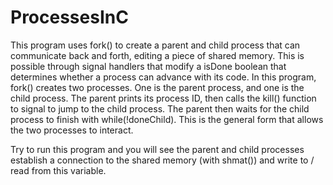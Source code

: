 # ProcessesInC
This program uses fork() to create a parent and child process that can communicate back and forth, editing a piece of shared memory. This is possible through signal handlers that modify a isDone boolean that determines whether a process can advance with its code. In this program, fork() creates two processes. One is the parent process, and one is the child process. The parent prints its process ID, then calls the kill() function to signal to jump to the child process. The parent then waits for the child process to finish with while(!doneChild). This is the general form that allows the two processes to interact. 

Try to run this program and you will see the parent and child processes establish a connection to the shared memory (with shmat()) and write to / read from this variable. 
